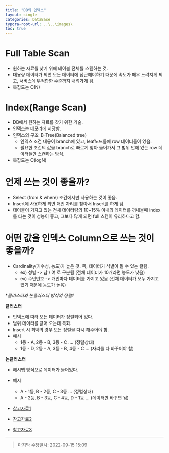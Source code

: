 ```yaml
---
title: "DB의 인덱스"
layout: single
categories: DataBase
typora-root-url: ..\..\images\
toc: true
---
```




# Full Table Scan

- 원하는 자료를 찾기 위해 테이블 전체를 스캔하는 것.
- 대용량 데이터가 되면 모든 데이터에 접근해야하기 때문에 속도가 매우 느려지게 되고, 서비스에 부적합한 수준까지 내려가게 됨.
- 복잡도는 O(N)

# Index(Range Scan)

- DB에서 원하는 자료를 찾기 위한 기술.
- 인덱스는 메모리에 저장함.
- 인덱스의 구조: B-Tree(Balanced tree)
  - 인덱스 조건 내용이 branch에 있고, leaf노드들에 row 데이터들이 있음.
  - 필요한 조건의 값을 branch로 빠르게 찾아 들어가서 그 범위 안에 있는 row 데이터들만 스캔하는 방식.
- 복잡도는 O(logN)

# 언제 쓰는 것이 좋을까?

- Select (from & where) 조건에서만 사용하는 것이 좋음.
- Insert에 사용하게 되면 매번 자리를 찾아서 Insert를 하게 됨.
- 테이블이 가지고 있는 전체 데이터량의 10~15% 이내의 데이터를 꺼내올때 index를 타는 것이 성능이 좋고, 그보다 많게 되면 full 스캔이 유리하다고 함.

# 어떤 값을 인덱스 Column으로 쓰는 것이 좋을까?

- Cardinality(기수성, 농도)가 높은 것. 즉, 데이터가 식별이 될 수 있는 컬럼.
  - ex) 성별 -> 남 / 여 로 구분됨 (전체 데이터가 10개라면 농도가 낮음)
  - ex) 주민번호 -> 개인마다 데이터를 가지고 있음 (전체 데이터가 모두 가지고 있기 때문에 농도가 높음)



**클러스터와 논클러스터 방식의 정렬?*

**클러스터**

- 인덱스에 따라 모든 데이터가 정렬되어 있다.
- 범위 데이터를 긁어 오는데 특화.
- Insert 시 최악의 경우 모든 정렬을 다시 해주어야 함.
- 예시
  - 1등 - A, 2등 - B, 3등 - C .... (정렬상태)
  - 1등 - D, 2등 - A, 3등 - B, 4등 - C ... (자리를 다 바꾸어야 함)

**논클러스터**

- 해시맵 방식으로 데이터가 들어있다.
- 예시
  - A - 1등, B - 2등, C - 3등 ... (정렬상태)
  - A - 2등, B - 3등, C - 4등, D - 1등 ... (데이터만 바꾸면 됨)





- [참고자료1](https://youtu.be/9ZXIoh9PtwY)
- [참고자료2](https://youtu.be/NkZ6r6z2pBg)
- [참고자료3](https://youtu.be/J7_J0xgt8WQ)

------

> 마지막 수정일시: 2022-09-15 15:09